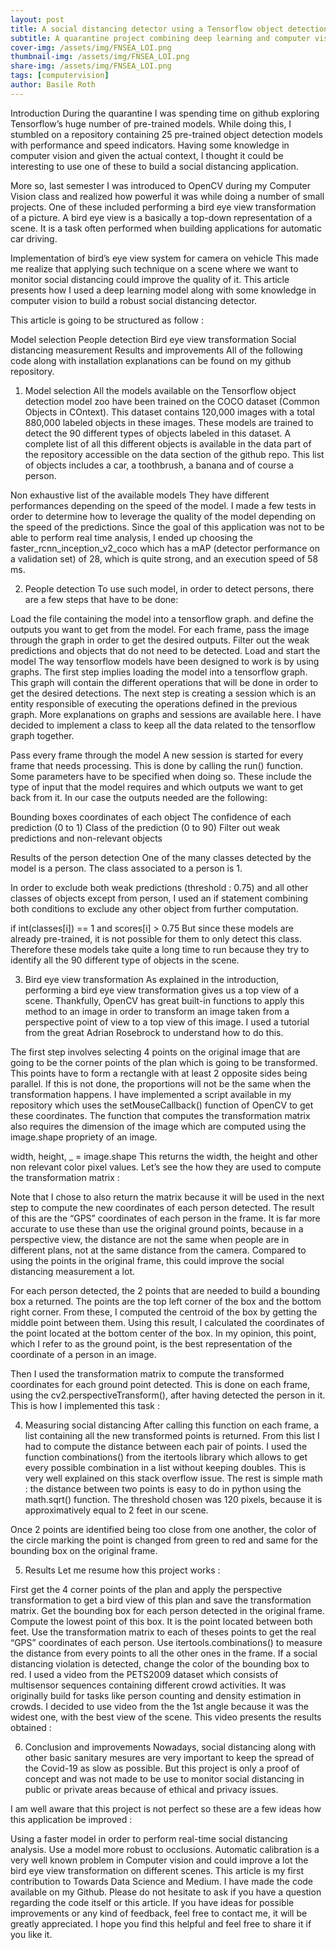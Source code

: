 ```yaml
---
layout: post
title: A social distancing detector using a Tensorflow object detection model, Python and OpenCV.
subtitle: A quarantine project combining deep learning and computer vision.
cover-img: /assets/img/FNSEA_LOI.png
thumbnail-img: /assets/img/FNSEA_LOI.png
share-img: /assets/img/FNSEA_LOI.png
tags: [computervision]
author: Basile Roth
---
```


Introduction
During the quarantine I was spending time on github exploring Tensorflow’s huge number of pre-trained models. While doing this, I stumbled on a repository containing 25 pre-trained object detection models with performance and speed indicators. Having some knowledge in computer vision and given the actual context, I thought it could be interesting to use one of these to build a social distancing application.

More so, last semester I was introduced to OpenCV during my Computer Vision class and realized how powerful it was while doing a number of small projects. One of these included performing a bird eye view transformation of a picture. A bird eye view is a basically a top-down representation of a scene. It is a task often performed when building applications for automatic car driving.


Implementation of bird’s eye view system for camera on vehicle
This made me realize that applying such technique on a scene where we want to monitor social distancing could improve the quality of it. This article presents how I used a deep learning model along with some knowledge in computer vision to build a robust social distancing detector.

This article is going to be structured as follow :

Model selection
People detection
Bird eye view transformation
Social distancing measurement
Results and improvements
All of the following code along with installation explanations can be found on my github repository.

1. Model selection
All the models available on the Tensorflow object detection model zoo have been trained on the COCO dataset (Common Objects in COntext). This dataset contains 120,000 images with a total 880,000 labeled objects in these images. These models are trained to detect the 90 different types of objects labeled in this dataset. A complete list of all this different objects is available in the data part of the repository accessible on the data section of the github repo. This list of objects includes a car, a toothbrush, a banana and of course a person.


Non exhaustive list of the available models
They have different performances depending on the speed of the model. I made a few tests in order to determine how to leverage the quality of the model depending on the speed of the predictions. Since the goal of this application was not to be able to perform real time analysis, I ended up choosing the faster_rcnn_inception_v2_coco which has a mAP (detector performance on a validation set) of 28, which is quite strong, and an execution speed of 58 ms.

2. People detection
To use such model, in order to detect persons, there are a few steps that have to be done:

Load the file containing the model into a tensorflow graph. and define the outputs you want to get from the model.
For each frame, pass the image through the graph in order to get the desired outputs.
Filter out the weak predictions and objects that do not need to be detected.
Load and start the model
The way tensorflow models have been designed to work is by using graphs. The first step implies loading the model into a tensorflow graph. This graph will contain the different operations that will be done in order to get the desired detections. The next step is creating a session which is an entity responsible of executing the operations defined in the previous graph. More explanations on graphs and sessions are available here. I have decided to implement a class to keep all the data related to the tensorflow graph together.


Pass every frame through the model
A new session is started for every frame that needs processing. This is done by calling the run() function. Some parameters have to be specified when doing so. These include the type of input that the model requires and which outputs we want to get back from it. In our case the outputs needed are the following:

Bounding boxes coordinates of each object
The confidence of each prediction (0 to 1)
Class of the prediction (0 to 90)
Filter out weak predictions and non-relevant objects

Results of the person detection
One of the many classes detected by the model is a person. The class associated to a person is 1.

In order to exclude both weak predictions (threshold : 0.75) and all other classes of objects except from person, I used an if statement combining both conditions to exclude any other object from further computation.

if int(classes[i]) == 1 and scores[i] > 0.75
But since these models are already pre-trained, it is not possible for them to only detect this class. Therefore these models take quite a long time to run because they try to identify all the 90 different type of objects in the scene.

3. Bird eye view transformation
As explained in the introduction, performing a bird eye view transformation gives us a top view of a scene. Thankfully, OpenCV has great built-in functions to apply this method to an image in order to transform an image taken from a perspective point of view to a top view of this image. I used a tutorial from the great Adrian Rosebrock to understand how to do this.

The first step involves selecting 4 points on the original image that are going to be the corner points of the plan which is going to be transformed. This points have to form a rectangle with at least 2 opposite sides being parallel. If this is not done, the proportions will not be the same when the transformation happens. I have implemented a script available in my repository which uses the setMouseCallback() function of OpenCV to get these coordinates. The function that computes the transformation matrix also requires the dimension of the image which are computed using the image.shape propriety of an image.

width, height, _ = image.shape
This returns the width, the height and other non relevant color pixel values. Let’s see the how they are used to compute the transformation matrix :


Note that I chose to also return the matrix because it will be used in the next step to compute the new coordinates of each person detected. The result of this are the “GPS” coordinates of each person in the frame. It is far more accurate to use these than use the original ground points, because in a perspective view, the distance are not the same when people are in different plans, not at the same distance from the camera. Compared to using the points in the original frame, this could improve the social distancing measurement a lot.

For each person detected, the 2 points that are needed to build a bounding box a returned. The points are the top left corner of the box and the bottom right corner. From these, I computed the centroid of the box by getting the middle point between them. Using this result, I calculated the coordinates of the point located at the bottom center of the box. In my opinion, this point, which I refer to as the ground point, is the best representation of the coordinate of a person in an image.

Then I used the transformation matrix to compute the transformed coordinates for each ground point detected. This is done on each frame, using the cv2.perspectiveTransform(), after having detected the person in it. This is how I implemented this task :


4. Measuring social distancing
After calling this function on each frame, a list containing all the new transformed points is returned. From this list I had to compute the distance between each pair of points. I used the function combinations() from the itertools library which allows to get every possible combination in a list without keeping doubles. This is very well explained on this stack overflow issue. The rest is simple math : the distance between two points is easy to do in python using the math.sqrt() function. The threshold chosen was 120 pixels, because it is approximatively equal to 2 feet in our scene.


Once 2 points are identified being too close from one another, the color of the circle marking the point is changed from green to red and same for the bounding box on the original frame.

5. Results
Let me resume how this project works :

First get the 4 corner points of the plan and apply the perspective transformation to get a bird view of this plan and save the transformation matrix.
Get the bounding box for each person detected in the original frame.
Compute the lowest point of this box. It is the point located between both feet.
Use the transformation matrix to each of theses points to get the real “GPS” coordinates of each person.
Use itertools.combinations() to measure the distance from every points to all the other ones in the frame.
If a social distancing violation is detected, change the color of the bounding box to red.
I used a video from the PETS2009 dataset which consists of multisensor sequences containing different crowd activities. It was originally build for tasks like person counting and density estimation in crowds. I decided to use video from the the 1st angle because it was the widest one, with the best view of the scene. This video presents the results obtained :


6. Conclusion and improvements
Nowadays, social distancing along with other basic sanitary mesures are very important to keep the spread of the Covid-19 as slow as possible. But this project is only a proof of concept and was not made to be use to monitor social distancing in public or private areas because of ethical and privacy issues.

I am well aware that this project is not perfect so these are a few ideas how this application be improved :

Using a faster model in order to perform real-time social distancing analysis.
Use a model more robust to occlusions.
Automatic calibration is a very well known problem in Computer vision and could improve a lot the bird eye view transformation on different scenes.
This article is my first contribution to Towards Data Science and Medium. I have made the code available on my Github. Please do not hesitate to ask if you have a question regarding the code itself or this article. If you have ideas for possible improvements or any kind of feedback, feel free to contact me, it will be greatly appreciated. I hope you find this helpful and feel free to share it if you like it.